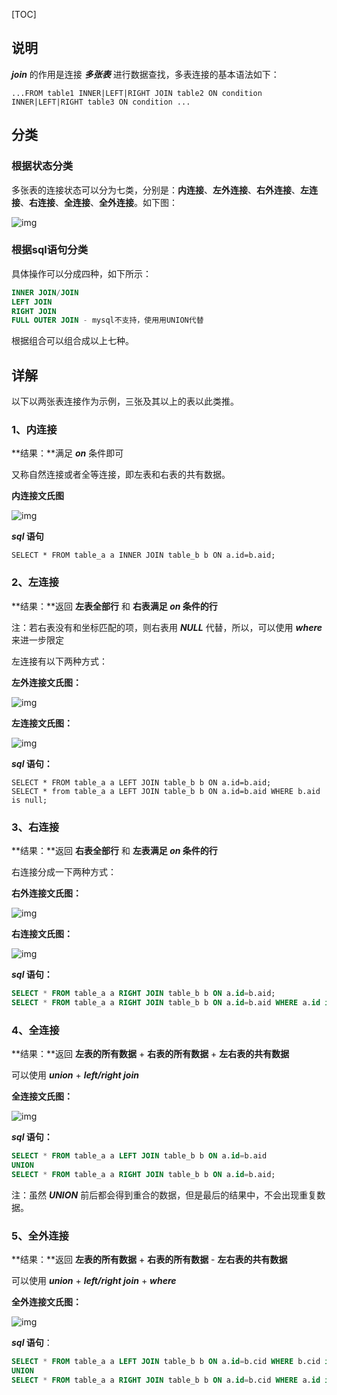 [TOC]

## 说明

***join*** 的作用是连接 ***多张表*** 进行数据查找，多表连接的基本语法如下：

```mysql
...FROM table1 INNER|LEFT|RIGHT JOIN table2 ON condition INNER|LEFT|RIGHT table3 ON condition ...
```

## 分类

### 根据状态分类

多张表的连接状态可以分为七类，分别是：**内连接**、**左外连接**、**右外连接**、**左连接**、**右连接**、**全连接**、**全外连接**。如下图：

![img](https://images2017.cnblogs.com/blog/1035967/201709/1035967-20170907174926054-907920122.jpg)

### 根据sql语句分类

具体操作可以分成四种，如下所示：

```sql
INNER JOIN/JOIN
LEFT JOIN
RIGHT JOIN
FULL OUTER JOIN - mysql不支持，使用用UNION代替
```

根据组合可以组合成以上七种。

## 详解

以下以两张表连接作为示例，三张及其以上的表以此类推。

### 1、内连接

**结果：**满足 ***on*** 条件即可

又称自然连接或者全等连接，即左表和右表的共有数据。

**内连接文氏图**

![img](https://user-gold-cdn.xitu.io/2017/3/27/cec6d1f724d3926c51137d63cf2f72a9.png)

***sql* 语句**

```mysql
SELECT * FROM table_a a INNER JOIN table_b b ON a.id=b.aid;
```

### 2、左连接

**结果：**返回 **左表全部行** 和 **右表满足 *on* 条件的行**

注：若右表没有和坐标匹配的项，则右表用 ***NULL*** 代替，所以，可以使用 ***where*** 来进一步限定

左连接有以下两种方式：

**左外连接文氏图：**

![img](https://user-gold-cdn.xitu.io/2017/3/27/32a64e13091f9116877b401604b395d3.png)

**左连接文氏图：**

![img](https://user-gold-cdn.xitu.io/2017/3/27/d5c24aae736b56f93c158601c094fb3c.png)

***sql* 语句：**

```mysql
SELECT * FROM table_a a LEFT JOIN table_b b ON a.id=b.aid;
SELECT * from table_a a LEFT JOIN table_b b ON a.id=b.aid WHERE b.aid is null;
```

### 3、右连接

**结果：**返回 **右表全部行** 和 **左表满足 *on* 条件的行**

右连接分成一下两种方式：

**右外连接文氏图：**

![img](https://user-gold-cdn.xitu.io/2017/3/27/2c35ebe39dd5a0a75aeca58ee90c72dd.jpg)

**右连接文氏图：**

![img](https://user-gold-cdn.xitu.io/2017/3/27/bd3266926cf47a7f995a2ac820f4d2ba.jpg)

***sql* 语句：**

```sql
SELECT * FROM table_a a RIGHT JOIN table_b b ON a.id=b.aid;
SELECT * FROM table_a a RIGHT JOIN table_b b ON a.id=b.aid WHERE a.id is null;
```

### 4、全连接

**结果：**返回 **左表的所有数据** + **右表的所有数据** + **左右表的共有数据**

可以使用 ***union*** + ***left/right join*** 

**全连接文氏图：**

![img](https://user-gold-cdn.xitu.io/2017/3/27/6feae9e73a5deddd5a5eb304d4098f0a.png)

***sql* 语句：**

```sql
SELECT * FROM table_a a LEFT JOIN table_b b ON a.id=b.aid
UNION
SELECT * FROM table_a a RIGHT JOIN table_b b ON a.id=b.aid;
```

注：虽然 ***UNION*** 前后都会得到重合的数据，但是最后的结果中，不会出现重复数据。

### 5、全外连接

**结果：**返回 **左表的所有数据** + **右表的所有数据** - **左右表的共有数据**

可以使用 ***union*** + ***left/right join*** + ***where***

**全外连接文氏图：**

![img](https://user-gold-cdn.xitu.io/2017/3/27/dba754e94daa41f1a88c9481eefda1bd.png)

***sql* 语句**：

```sql
SELECT * FROM table_a a LEFT JOIN table_b b ON a.id=b.cid WHERE b.cid is null
UNION 
SELECT * FROM table_a a RIGHT JOIN table_b b ON a.id=b.cid WHERE a.id is null;
```

